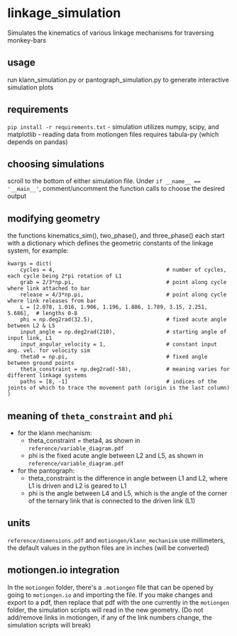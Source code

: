 # linkage_simulation
Simulates the kinematics of various linkage mechanisms for traversing monkey-bars

## usage
run klann_simulation.py or pantograph_simulation.py to generate interactive simulation plots

## requirements
`pip install -r requirements.txt`
    - simulation utilizes numpy, scipy, and matplotlib
    - reading data from motiongen files requires tabula-py (which depends on pandas)

## choosing simulations
scroll to the bottom of either simulation file. Under `if __name__ == '__main__'`, comment/uncomment the function calls to choose the desired output

## modifying geometry
the functions kinematics_sim(), two_phase(), and three_phase() each start with a dictionary which defines the geometric constants of the linkage system, for example:

```
kwargs = dict(
    cycles = 4,                                   # number of cycles, each cycle being 2*pi rotation of L1
    grab = 2/3*np.pi,                             # point along cycle where link attached to bar
    release = 4/3*np.pi,                          # point along cycle where link releases from bar
    L = [2.078, 1.016, 1.906, 1.196, 1.886, 1.789, 3.15, 2.251, 5.686],  # lengths 0-8
    phi = np.deg2rad(32.5),                       # fixed acute angle between L2 & L5
    input_angle = np.deg2rad(210),                # starting angle of input link, L1
    input_angular_velocity = 1,                   # constant input ang. vel. for velocity sim
    theta0 = np.pi,                               # fixed angle between ground points
    theta_constraint = np.deg2rad(-58),           # meaning varies for different linkage systems
    paths = [8, -1]                               # indices of the joints of which to trace the movement path (origin is the last column)
)
``` 

## meaning of `theta_constraint` and `phi`
- for the klann mechanism:
    - theta_constraint = theta4, as shown in `reference/variable_diagram.pdf`
    - phi is the fixed acute angle between L2 and L5, as shown in `reference/variable_diagram.pdf`
- for the pantograph:
    - theta_constraint is the difference in angle between L1 and L2, where L1 is driven and L2 is geared to L1
    - phi is the angle between L4 and L5, which is the angle of the corner of the ternary link that is connected to the driven link (L1)


## units
`reference/dimensions.pdf` and `motiongen/klann_mechanism` use millimeters, the default values in the python files are in inches (will be converted)

## motiongen.io integration
In the `motiongen` folder, there's a `.motiongen` file that can be opened by going to `motiongen.io` and importing the file. If you make changes and export to a pdf, then replace that pdf with the one currently in the `motiongen` folder, the simulation scripts will read in the new geometry. (Do not add/remove links in motiongen, if any of the link numbers change, the simulation scripts will break)